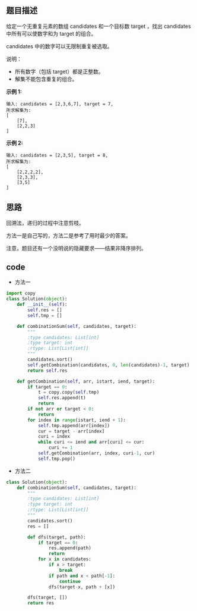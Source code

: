 ## 题目描述

给定一个无重复元素的数组 candidates 和一个目标数 target ，找出 candidates 中所有可以使数字和为 target 的组合。

candidates 中的数字可以无限制重复被选取。

说明：

- 所有数字（包括 target）都是正整数。
- 解集不能包含重复的组合。 

**示例 1:**

    输入: candidates = [2,3,6,7], target = 7,
    所求解集为:
    [
        [7],
        [2,2,3]
    ]

**示例 2:**

    输入: candidates = [2,3,5], target = 8,
    所求解集为:
    [
        [2,2,2,2],
        [2,3,3],
        [3,5]
    ]

## 思路

回溯法，递归的过程中注意剪枝。

方法一是自己写的，方法二是参考了用时最少的答案。

注意，题目还有一个没明说的隐藏要求——结果非降序排列。

## code

- 方法一

```python
import copy
class Solution(object):
    def __init__(self):
        self.res = []
        self.tmp = []

    def combinationSum(self, candidates, target):
        """
        :type candidates: List[int]
        :type target: int
        :rtype: List[List[int]]
        """
        candidates.sort()
        self.getCombination(candidates, 0, len(candidates)-1, target)
        return self.res

    def getCombination(self, arr, istart, iend, target):
        if target == 0:
            t = copy.copy(self.tmp)
            self.res.append(t)
            return
        if not arr or target < 0:
            return
        for index in range(istart, iend + 1):
            self.tmp.append(arr[index])
            cur = target - arr[index]
            curi = index
            while curi <= iend and arr[curi] <= cur:
                curi += 1
            self.getCombination(arr, index, curi-1, cur)
            self.tmp.pop()
```

- 方法二

```python
class Solution(object):
    def combinationSum(self, candidates, target):
        """
        :type candidates: List[int]
        :type target: int
        :rtype: List[List[int]]
        """
        candidates.sort()
        res = []

        def dfs(target, path):
            if target == 0:
                res.append(path)
                return
            for x in candidates:
                if x > target:
                    break
                if path and x < path[-1]:
                    continue
                dfs(target-x, path + [x])

        dfs(target, [])
        return res
```